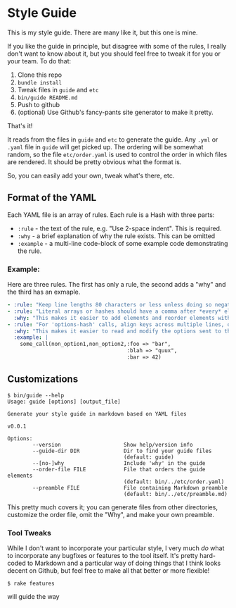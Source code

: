 # Style Guide

This is my style guide.  There are many like it, but this one is mine.

If you like the guide in principle, but disagree with some of the rules, I really don't want to know about it, but you should feel free to tweak it for you or your team. To do that:

1. Clone this repo
2. `bundle install`
3. Tweak files in `guide` and `etc`
4. `bin/guide README.md`
5. Push to github
6. (optional) Use Github's fancy-pants site generator to make it pretty.

That's it!

It reads from the files in `guide` and `etc` to generate the guide.  Any `.yml` or `.yaml` file in `guide` will get picked up.  The ordering will be somewhat random, so the file `etc/order.yaml` is used to control the order in which files are rendered.
It should be pretty obvious what the format is.

So, you can easily add your own, tweak what's there, etc.

## Format of the YAML

Each YAML file is an array of rules.  Each rule is a Hash with three parts:

* `:rule` - the text of the rule, e.g. "Use 2-space indent".  This is required.
* `:why` - a brief explanation of why the rule exists.  This can be omitted
* `:example` - a multi-line code-block of some example code demonstrating the rule.

### Example:

Here are three rules.  The first has only a rule, the second adds a "why" and the third has an exmaple.

```yaml
- :rule: "Keep line lengths 80 characters or less unless doing so negatively impacts readability (e.g. for large string literals)"
- :rule: "Literal arrays or hashes should have a comma after *every* element, includingn the last one"
  :why: "This makes it easier to add elements and reorder elements without having to worry about missing commas"
- :rule: "For 'options-hash' calls, align keys across multiple lines, one per line, e.g."
  :why: "This makes it easier to read and modify the options sent to the method"
  :example: |
    some_call(non_option1,non_option2,:foo => "bar",
                                      :blah => "quux",
                                      :bar => 42)
```

## Customizations

    $ bin/guide --help
    Usage: guide [options] [output_file]

    Generate your style guide in markdown based on YAML files

    v0.0.1

    Options:
            --version                    Show help/version info
            --guide-dir DIR              Dir to find your guide files
                                         (default: guide)
            --[no-]why                   Include 'why' in the guide
            --order-file FILE            File that orders the guide elements
                                         (default: bin/../etc/order.yaml)
            --preamble FILE              File containing Markdown preamble
                                         (default: bin/../etc/preamble.md)

This pretty much covers it; you can generate files from other directories, customize the order file, omit the "Why", and make your own preamble.

### Tool Tweaks

While I don't want to incorporate your particular style, I very much *do* what to incorporate any bugfixes or features to the tool itself.  It's pretty hard-coded to Markdown and a particular way of doing things that I think looks decent on Github, but
feel free to make all that better or more flexible!

    $ rake features

will guide the way

